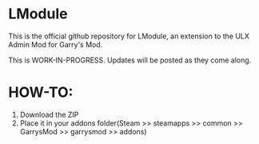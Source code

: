 # LModule
This is the official github repository for LModule, an extension to the ULX Admin Mod for Garry's Mod.

This is WORK-IN-PROGRESS. Updates will be posted as they come along.

# HOW-TO:
1. Download the ZIP
2. Place it in your addons folder(Steam >> steamapps >> common >> GarrysMod >> garrysmod >> addons)
